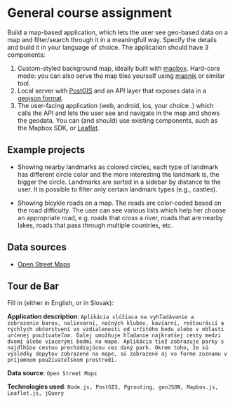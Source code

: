# General course assignment

Build a map-based application, which lets the user see geo-based data on a map and filter/search through it in a meaningfull way. Specify the details and build it in your language of choice. The application should have 3 components:

1. Custom-styled background map, ideally built with [mapbox](http://mapbox.com). Hard-core mode: you can also serve the map tiles yourself using [mapnik](http://mapnik.org/) or similar tool.
2. Local server with [PostGIS](http://postgis.net/) and an API layer that exposes data in a [geojson format](http://geojson.org/).
3. The user-facing application (web, android, ios, your choice..) which calls the API and lets the user see and navigate in the map and shows the geodata. You can (and should) use existing components, such as the Mapbox SDK, or [Leaflet](http://leafletjs.com/).

## Example projects

- Showing nearby landmarks as colored circles, each type of landmark has different circle color and the more interesting the landmark is, the bigger the circle. Landmarks are sorted in a sidebar by distance to the user. It is possible to filter only certain landmark types (e.g., castles).

- Showing bicykle roads on a map. The roads are color-coded based on the road difficulty. The user can see various lists which help her choose an appropriate road, e.g. roads that cross a river, roads that are nearby lakes, roads that pass through multiple countries, etc.

## Data sources

- [Open Street Maps](https://www.openstreetmap.org/)

## Tour de Bar

Fill in (either in English, or in Slovak):

**Application description**: `Aplikácia slúžiaca na vyhľadávanie a zobrazenie barov, nalievarní, nočných klubov, kaviarní, reštaurácií a rýchlych občerstvení vo vzdialenosti od určitého bodu alebo v oblasti určenej používateľom. Ďalej umožňuje hľadanie najkratšej cesty medzi dvomi alebo viacerými bodmi na mape. Aplikácia tiež zobrazuje parky s najdlhšou cestou prechádzajúcou cez daný park. Okrem toho, že sú výsledky dopytov zobrazené na mape, sú zobrazené aj vo forme zoznamu v príjemnom používateľskom prostredí.`

**Data source**: `Open Street Maps`

**Technologies used**: `Node.js, PostGIS, Pgrouting, geoJSON, Mapbox.js, Leaflet.js, jQuery`

